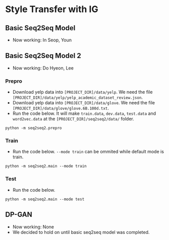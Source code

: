 # Style Transfer with IG

## Basic Seq2Seq Model
 * Now working: In Seop, Youn

## Basic Seq2Seq Model 2
 * Now working: Do Hyeon, Lee

### Prepro
 * Download yelp data into `[PROJECT_DIR]/data/yelp`. We need the file `[PROJECT_DIR]/data/yelp/yelp_academic_dataset_review.json`.
 * Download yelp data into `[PROJECT_DIR]/data/glove`. We need the file `[PROJECT_DIR]/data/glove/glove.6B.100d.txt`.
 * Run the code below. It will make `train.data`, `dev.data`, `test.data` and `word2vec.data` at the `[PROJECT_DIR]/seq2seq2/data/` folder.
```
python -m seq2seq2.prepro
```
### Train
 * Run the code below. `--mode train` can be ommited while default mode is train.
```
python -m seq2seq2.main --mode train
```
### Test
 * Run the code below.
```
python -m seq2seq2.main --mode test
```
## DP-GAN
 * Now working: None
 * We decided to hold on until basic seq2seq model was completed.
